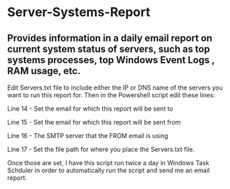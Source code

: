 # Server-Systems-Report
## Provides information in a daily email report on current system status of servers, such as top systems processes, top Windows Event Logs , RAM usage, etc.

Edit Servers.txt file to include either the IP or DNS name of the servers you want to run this report for. Then in the Powershell script edit these lines:

Line 14 - Set the email for which this report will be sent to

Line 15 - Set the email for which this report will be sent from

Line 16 - The SMTP server that the FROM email is using

Line 17 - Set the file path for where you place the Servers.txt file.

Once those are set, I have this script run twice a day in Windows Task Schduler in order to automatically run the script and send me an email report.
